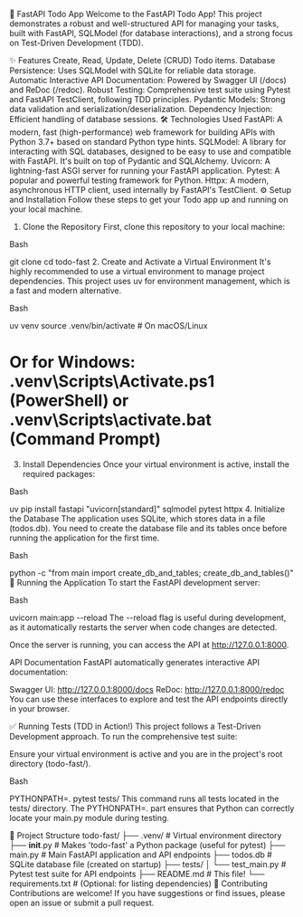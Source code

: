 🚀 FastAPI Todo App
Welcome to the FastAPI Todo App! This project demonstrates a robust and well-structured API for managing your tasks, built with FastAPI, SQLModel (for database interactions), and a strong focus on Test-Driven Development (TDD).

✨ Features
Create, Read, Update, Delete (CRUD) Todo items.
Database Persistence: Uses SQLModel with SQLite for reliable data storage.
Automatic Interactive API Documentation: Powered by Swagger UI (/docs) and ReDoc (/redoc).
Robust Testing: Comprehensive test suite using Pytest and FastAPI TestClient, following TDD principles.
Pydantic Models: Strong data validation and serialization/deserialization.
Dependency Injection: Efficient handling of database sessions.
🛠️ Technologies Used
FastAPI: A modern, fast (high-performance) web framework for building APIs with Python 3.7+ based on standard Python type hints.
SQLModel: A library for interacting with SQL databases, designed to be easy to use and compatible with FastAPI. It's built on top of Pydantic and SQLAlchemy.
Uvicorn: A lightning-fast ASGI server for running your FastAPI application.
Pytest: A popular and powerful testing framework for Python.
Httpx: A modern, asynchronous HTTP client, used internally by FastAPI's TestClient.
⚙️ Setup and Installation
Follow these steps to get your Todo app up and running on your local machine.

1. Clone the Repository
First, clone this repository to your local machine:

Bash

git clone [<repository-url>](https://github.com/Alisher007/todo-fast.git)
cd todo-fast
2. Create and Activate a Virtual Environment
It's highly recommended to use a virtual environment to manage project dependencies. This project uses uv for environment management, which is a fast and modern alternative.

Bash

uv venv
source .venv/bin/activate # On macOS/Linux
# Or for Windows: .venv\Scripts\Activate.ps1 (PowerShell) or .venv\Scripts\activate.bat (Command Prompt)
3. Install Dependencies
Once your virtual environment is active, install the required packages:

Bash

uv pip install fastapi "uvicorn[standard]" sqlmodel pytest httpx
4. Initialize the Database
The application uses SQLite, which stores data in a file (todos.db). You need to create the database file and its tables once before running the application for the first time.

Bash

python -c "from main import create_db_and_tables; create_db_and_tables()"
🚀 Running the Application
To start the FastAPI development server:

Bash

uvicorn main:app --reload
The --reload flag is useful during development, as it automatically restarts the server when code changes are detected.

Once the server is running, you can access the API at http://127.0.0.1:8000.

API Documentation
FastAPI automatically generates interactive API documentation:

Swagger UI: http://127.0.0.1:8000/docs
ReDoc: http://127.0.0.1:8000/redoc
You can use these interfaces to explore and test the API endpoints directly in your browser.

✅ Running Tests (TDD in Action!)
This project follows a Test-Driven Development approach. To run the comprehensive test suite:

Ensure your virtual environment is active and you are in the project's root directory (todo-fast/).

Bash

PYTHONPATH=. pytest tests/
This command runs all tests located in the tests/ directory. The PYTHONPATH=. part ensures that Python can correctly locate your main.py module during testing.

📂 Project Structure
todo-fast/
├── .venv/                   # Virtual environment directory
├── __init__.py              # Makes 'todo-fast' a Python package (useful for pytest)
├── main.py                  # Main FastAPI application and API endpoints
├── todos.db                 # SQLite database file (created on startup)
├── tests/
│   └── test_main.py         # Pytest test suite for API endpoints
├── README.md                # This file!
└── requirements.txt         # (Optional: for listing dependencies)
🤝 Contributing
Contributions are welcome! If you have suggestions or find issues, please open an issue or submit a pull request.